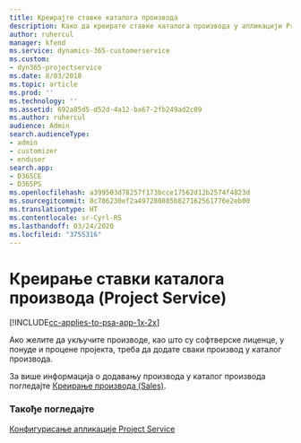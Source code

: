```yaml
---
title: Креирајте ставке каталога производа
description: Како да креирате ставке каталога производа у апликацији Project Service
author: ruhercul
manager: kfend
ms.service: dynamics-365-customerservice
ms.custom:
- dyn365-projectservice
ms.date: 8/03/2018
ms.topic: article
ms.prod: ''
ms.technology: ''
ms.assetid: 692a85d5-d52d-4a12-ba67-2fb249ad2c09
ms.author: ruhercul
audience: Admin
search.audienceType:
- admin
- customizer
- enduser
search.app:
- D365CE
- D365PS
ms.openlocfilehash: a399503d78257f173bcce17562d12b2574f4823d
ms.sourcegitcommit: 8c786230ef2a497280885b827162561776e2eb00
ms.translationtype: HT
ms.contentlocale: sr-Cyrl-RS
ms.lasthandoff: 03/24/2020
ms.locfileid: "3755316"
---
```

# <a name="create-product-catalog-items-project-service"></a>Креирање ставки каталога производа (Project Service)

[!INCLUDE[cc-applies-to-psa-app-1x-2x](../includes/cc-applies-to-psa-app-1x-2x.md)]

Ако желите да укључите производе, као што су софтверске лиценце, у понуде и процене пројекта, треба да додате сваки производ у каталог производа.  
  
 За више информација о додавању производа у каталог производа погледајте [Креирање производа (Sales)](../sales-enterprise/create-product-sales.md).  
  
### <a name="see-also"></a>Такође погледајте  
 [Конфигурисање апликације Project Service](../project-service/configure.md)
